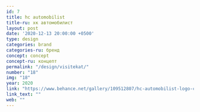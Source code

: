 ```yaml
---
id: 7
title: hc automobilist
title-ru: хк автомобилист
layout: post
date: '2020-12-13 20:00:00 +0500'
type: design
categories: brand
categories-ru: бренд
concept: concept
concept-ru: концепт
permalink: "/design/visitekat/"
number: "18"
img: "18"
year: 2020
link: "https://www.behance.net/gallery/109512807/hc-automobilist-logo-concept"
link_text: ""
web: ""
---
```

